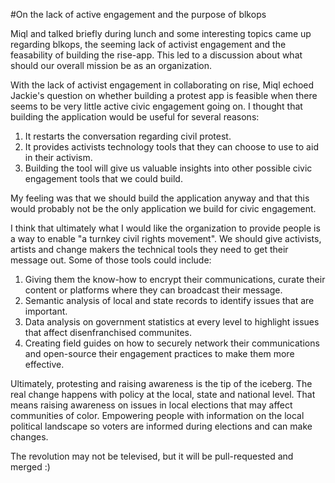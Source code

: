 #On the lack of active engagement and the purpose of blkops

Miql and talked briefly during lunch and some interesting topics came up regarding blkops, the seeming lack of activist engagement and the feasability of building the rise-app. This led to a discussion about what should our overall mission be as an organization. 

With the lack of activist engagement in collaborating on rise, Miql echoed Jackie's question on whether building a protest app is feasible when there seems to be very little active civic engagement going on.   I thought that building the application would be useful for several reasons:

1. It restarts the conversation regarding civil protest. 
2. It provides activists technology tools that they can choose to use to aid in their activism. 
3. Building the tool will give us valuable insights into other possible civic engagement tools that we could build. 

My feeling was that we should build the application anyway and that this would probably not be the only application we build for civic engagement. 

I think that ultimately what I would like the organization to provide people is a way to enable "a turnkey civil rights movement". We should give activists, artists and change makers the technical tools they need to get their message out. Some of those tools could include:

1. Giving them the know-how to encrypt their communications, curate their content or platforms where they can broadcast their message. 
2. Semantic analysis of local and state records to identify issues that are important. 
3. Data analysis on government statistics at every level to highlight issues that affect disenfranchised communites. 
4. Creating field guides on how to securely network their communications and open-source their engagement practices to make them more effective. 

Ultimately, protesting and raising awareness is the tip of the iceberg. The real change happens with policy at the local, state and national level. That means raising awareness on issues in local elections that may affect communities of color. Empowering people with information on the local political landscape so voters are informed during elections and can make changes. 

The revolution may not be televised, but it will be pull-requested and merged :)


